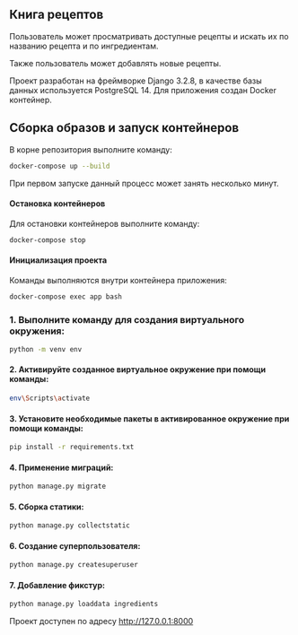 ## Книга рецептов

Пользователь может просматривать доступные рецепты и искать их по названию рецепта и по ингредиентам.

Также пользователь может добавлять новые рецепты.

Проект разработан на фреймворке Django 3.2.8, в качестве базы данных используется PostgreSQL 14. Для приложения создан
Docker контейнер.

## Сборка образов и запуск контейнеров

В корне репозитория выполните команду:

```bash
docker-compose up --build
```
При первом запуске данный процесс может занять несколько минут.

#### Остановка контейнеров

Для остановки контейнеров выполните команду:

```bash
docker-compose stop
```

#### Инициализация проекта

Команды выполняются внутри контейнера приложения:

```bash
docker-compose exec app bash
```

### 1. Выполните команду для создания виртуального окружения:

```bash
python -m venv env
```

#### 2. Активируйте созданное виртуальное окружение при помощи команды:

```bash
env\Scripts\activate
```

#### 3. Установите необходимые пакеты в активированное окружение при помощи команды:

```bash
pip install -r requirements.txt
```

#### 4. Применение миграций:

```bash
python manage.py migrate
```

#### 5. Сборка статики:

```bash
python manage.py collectstatic
```

#### 6. Создание суперпользователя:

```bash
python manage.py createsuperuser
```

#### 7. Добавление фикстур:

```bash
python manage.py loaddata ingredients
```

Проект доступен по адресу http://127.0.0.1:8000
